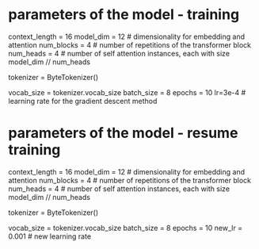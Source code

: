 # parameters of the model - training
context_length = 16
model_dim = 12  # dimensionality for embedding and attention
num_blocks = 4  # number of repetitions of the transformer block
num_heads = 4  # number of self attention instances, each with size model_dim // num_heads

tokenizer = ByteTokenizer()

vocab_size = tokenizer.vocab_size
batch_size = 8
epochs = 10
lr=3e-4  # learning rate for the gradient descent method


# parameters of the model - resume training
context_length = 16
model_dim = 12  # dimensionality for embedding and attention
num_blocks = 4  # number of repetitions of the transformer block
num_heads = 4  # number of self attention instances, each with size model_dim // num_heads

tokenizer = ByteTokenizer()

vocab_size = tokenizer.vocab_size
batch_size = 8
epochs = 10
new_lr = 0.001  # new learning rate